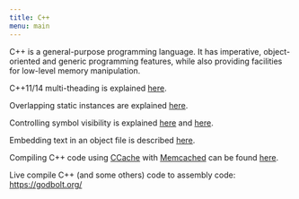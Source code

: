 ```yaml
---
title: C++
menu: main
---
```

C++ is a general-purpose programming language. It has imperative, object-oriented and generic programming features, while also providing facilities for low-level memory manipulation.

C++11/14 multi-theading is explained [here](http://www.loic-yvonnet.com/articles/category/cpp/).

Overlapping static instances are explained [here](http://stackoverflow.com/questions/6714046/c-linux-double-destruction-of-static-variable-linking-symbols-overlap).

Controlling symbol visibility is explained [here](http://www.ibm.com/developerworks/aix/library/au-aix-symbol-visibility/) and [here](http://www.akkadia.org/drepper/dsohowto.pdf).

Embedding text in an object file is described [here](http://www.linuxjournal.com/content/embedding-file-executable-aka-hello-world-version-5967).

Compiling C++ code using [CCache](http://ccache.samba.org/) with [Memcached](http://memcached.org/) can be found [here](https://gist.github.com/itensionanders/2bd0056027f8308d4cd8).

Live compile C++ (and some others) code to assembly code: https://godbolt.org/ 
